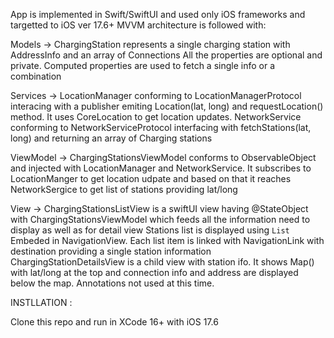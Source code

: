 App is implemented in Swift/SwiftUI and used only iOS frameworks and targetted to iOS ver 17.6+
MVVM architecture is followed with:

  Models -> ChargingStation represents a single charging station with AddressInfo and an array of Connections
            All the properties are optional and private. Computed properties are used to fetch a single info or a combination
            
  Services -> LocationManager conforming to LocationManagerProtocol interacing with a publisher emiting Location(lat, long) and requestLocation() method. It uses CoreLocation to get location updates.
              NetworkService conforming to NetworkServiceProtocol interfacing with fetchStations(lat, long) and returning an array of Charging stations

  ViewModel -> ChargingStationsViewModel conforms to ObservableObject and injected with LocationManager and NetworkService. It subscribes to LocationManger to get location udpate and
               based on that it reaches NetworkSergice to get list of stations providing lat/long

  View -> ChargingStationsListView is a swiftUI view having @StateObject with ChargingStationsViewModel which feeds all the information need to display as well as for detail view
          Stations list is displayed using `List` Embeded in NavigationView. Each list item is linked with NavigationLink with destination providing a single station information
          ChargingStationDetailsView is a child view with station ifo. It shows Map() with lat/long at the top and connection info and address are displayed below the map. Annotations not used at this time.


INSTLLATION :

Clone this repo and run in XCode 16+ with iOS 17.6
